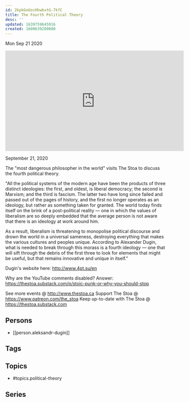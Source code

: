 ```yaml
---
id: 2kpkGoUocHhwbxtG-7kfC
title: The Fourth Political Theory
desc: ''
updated: 1639759645916
created: 1600639200000
---
```





Mon Sep 21 2020

<iframe width="560" height="315" src="https://www.youtube.com/embed/F9dAPjIfUAc" title="The Fourth Political Theory w/ Aleksandr Dugin" frameborder="0" allow="accelerometer; autoplay; clipboard-write; encrypted-media; gyroscope; picture-in-picture" allowfullscreen ></iframe>

September 21, 2020

The "most dangerous philosopher in the world" visits The Stoa to discuss the fourth political theory.

"All the political systems of the modern age have been the products of three distinct ideologies: the first, and oldest, is liberal democracy; the second is Marxism; and the third is fascism. The latter two have long since failed and passed out of the pages of history, and the first no longer operates as an ideology, but rather as something taken for granted. The world today finds itself on the brink of a post-political reality — one in which the values of liberalism are so deeply embedded that the average person is not aware that there is an ideology at work around him.

As a result, liberalism is threatening to monopolise political discourse and drown the world in a universal sameness, destroying everything that makes the various cultures and peoples unique. According to Alexander Dugin, what is needed to break through this morass is a fourth ideology — one that will sift through the debris of the first three to look for elements that might be useful, but that remains innovative and unique in itself."

Dugin's website here: http://www.4pt.su/en

Why are the YouTube comments disabled? Answer: https://thestoa.substack.com/p/stoic-punk-or-why-you-should-stop

See more events @ http://www.thestoa.ca
Support The Stoa @ https://www.patreon.com/the_stoa
Keep up-to-date with The Stoa @ https://thestoa.substack.com

## Persons

- [[person.aleksandr-dugin]]

## Tags



## Topics

- #topics.political-theory

## Series



